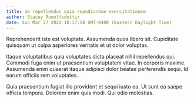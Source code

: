 ```yaml
---
title: ab repellendus quia repudiandae exercitationem
author: Stacey Runolfsdottir
date: Sun Mar 27 2022 10:17:58 GMT-0400 (Eastern Daylight Time)
---
```

Reprehenderit iste est voluptate. Assumenda quos libero sit. Cupiditate quisquam ut culpa asperiores veritatis et ut dolor voluptas.

 Itaque voluptatibus quia voluptates dicta placeat nihil repellendus qui. Commodi fuga enim ut praesentium voluptatem vitae. In corporis maxime. Assumenda enim quaerat itaque adipisci dolor beatae perferendis sequi. Id earum officiis rem voluptates.

 Quia praesentium fugiat illo provident et sequi iusto ea. Ut sunt ea saepe officia tempora. Dolorem enim quis modi. Qui odio molestias.